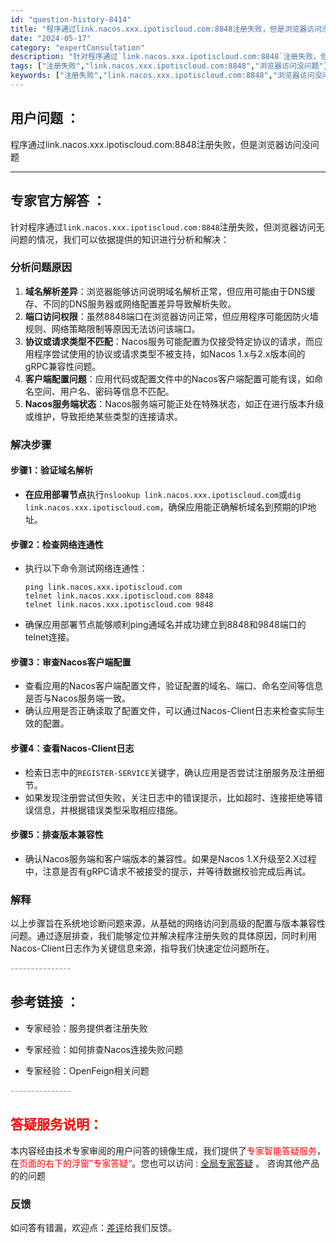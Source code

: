 ```yaml
---
id: "question-history-8414"
title: "程序通过link.nacos.xxx.ipotiscloud.com:8848注册失败，但是浏览器访问没问"
date: "2024-05-17"
category: "expertConsultation"
description: "针对程序通过`link.nacos.xxx.ipotiscloud.com:8848`注册失败，但浏览器访问无问题的情况，我们可以依据提供的知识进行分析和解决：### 分析问题原因1. **域名解析差异**：浏览器能够访问说明域名解析正常，但应用可能由于DNS缓存、不同的DNS服务器或网络配置差异导"
tags: ["注册失败","link.nacos.xxx.ipotiscloud.com:8848","浏览器访问没问题"]
keywords: ["注册失败","link.nacos.xxx.ipotiscloud.com:8848","浏览器访问没问题"]
---
```


## 用户问题 ： 
 程序通过link.nacos.xxx.ipotiscloud.com:8848注册失败，但是浏览器访问没问题  

---------------
## 专家官方解答 ：

针对程序通过`link.nacos.xxx.ipotiscloud.com:8848`注册失败，但浏览器访问无问题的情况，我们可以依据提供的知识进行分析和解决：

### 分析问题原因

1. **域名解析差异**：浏览器能够访问说明域名解析正常，但应用可能由于DNS缓存、不同的DNS服务器或网络配置差异导致解析失败。
2. **端口访问权限**：虽然8848端口在浏览器访问正常，但应用程序可能因防火墙规则、网络策略限制等原因无法访问该端口。
3. **协议或请求类型不匹配**：Nacos服务可能配置为仅接受特定协议的请求，而应用程序尝试使用的协议或请求类型不被支持，如Nacos 1.x与2.x版本间的gRPC兼容性问题。
4. **客户端配置问题**：应用代码或配置文件中的Nacos客户端配置可能有误，如命名空间、用户名、密码等信息不匹配。
5. **Nacos服务端状态**：Nacos服务端可能正处在特殊状态，如正在进行版本升级或维护，导致拒绝某些类型的连接请求。

### 解决步骤

#### 步骤1：验证域名解析
- **在应用部署节点**执行`nslookup link.nacos.xxx.ipotiscloud.com`或`dig link.nacos.xxx.ipotiscloud.com`，确保应用能正确解析域名到预期的IP地址。

#### 步骤2：检查网络连通性
- 执行以下命令测试网络连通性：
  ```shell
  ping link.nacos.xxx.ipotiscloud.com
  telnet link.nacos.xxx.ipotiscloud.com 8848
  telnet link.nacos.xxx.ipotiscloud.com 9848
  ```
- 确保应用部署节点能够顺利ping通域名并成功建立到8848和9848端口的telnet连接。

#### 步骤3：审查Nacos客户端配置
- 查看应用的Nacos客户端配置文件，验证配置的域名、端口、命名空间等信息是否与Nacos服务端一致。
- 确认应用是否正确读取了配置文件，可以通过Nacos-Client日志来检查实际生效的配置。

#### 步骤4：查看Nacos-Client日志
- 检索日志中的`REGISTER-SERVICE`关键字，确认应用是否尝试注册服务及注册细节。
- 如果发现注册尝试但失败，关注日志中的错误提示，比如超时、连接拒绝等错误信息，并根据错误类型采取相应措施。

#### 步骤5：排查版本兼容性
- 确认Nacos服务端和客户端版本的兼容性。如果是Nacos 1.X升级至2.X过程中，注意是否有gRPC请求不被接受的提示，并等待数据校验完成后再试。

### 解释

以上步骤旨在系统地诊断问题来源，从基础的网络访问到高级的配置与版本兼容性问题。通过逐层排查，我们能够定位并解决程序注册失败的具体原因，同时利用Nacos-Client日志作为关键信息来源，指导我们快速定位问题所在。


<font color="#949494">---------------</font> 


## 参考链接 ：

* 专家经验：服务提供者注册失败 
 
 * 专家经验：如何排查Nacos连接失败问题 
 
 * 专家经验：OpenFeign相关问题 


 <font color="#949494">---------------</font> 
 


## <font color="#FF0000">答疑服务说明：</font> 

本内容经由技术专家审阅的用户问答的镜像生成，我们提供了<font color="#FF0000">专家智能答疑服务</font>，在<font color="#FF0000">页面的右下的浮窗”专家答疑“</font>。您也可以访问 : [全局专家答疑](https://answer.opensource.alibaba.com/docs/intro) 。 咨询其他产品的的问题

### 反馈
如问答有错漏，欢迎点：[差评](https://ai.nacos.io/user/feedbackByEnhancerGradePOJOID?enhancerGradePOJOId=13636)给我们反馈。
